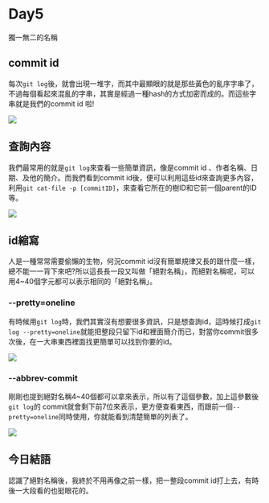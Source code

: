 # Day5

獨一無二的名稱

## commit id

每次`git log`後，就會出現一堆字，而其中最顯眼的就是那些黃色的亂序字串了，不過每個看起來混亂的字串，其實是經過一種hash的方式加密而成的。而這些字串就是我們的commit id 啦!

![](https://i.imgur.com/1qELmWx.png)

## 查詢內容

我們最常用的就是`git log`來查看一些簡單資訊，像是commit id 、作者名稱、日期、及他的簡介。而我們看到commit id後，便可以利用這些id來查詢更多內容，利用`git cat-file -p [commitID]`，來查看它所在的樹ID和它前一個parent的ID等。

![](https://i.imgur.com/9VNYbgb.png)


## id縮寫

人是一種常常需要偷懶的生物，何況commit id沒有簡單規律又長的跟什麼一樣，總不能一一背下來吧?所以這長長一段又叫做「絕對名稱」，而絕對名稱呢，可以用4~40個字元都可以表示相同的「絕對名稱」。

### --pretty=oneline
有時候用`git log`時，我們其實沒有想要很多資訊，只是想查詢id，這時候打成`git log --pretty=oneline`就能把整段只留下id和裡面簡介而已，對當你commit很多次後，在一大串東西裡面找更簡單可以找到你要的id。

![](https://i.imgur.com/5QyeOPW.png)

### --abbrev-commit

剛剛也提到絕對名稱4~40個都可以拿來表示，所以有了這個參數，加上這參數後`git log`的 commit就會剩下前7位來表示，更方便查看東西，而跟前一個`--pretty=oneline`同時使用，你就能看到清楚簡單的列表了。

![](https://i.imgur.com/V5kJUgg.png)

## 今日結語

認識了絕對名稱後，我終於不用再像之前一樣，把一整段commit id打上去，有時後一大段看的也挺眼花的。
